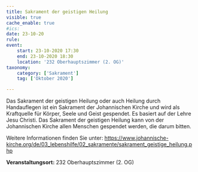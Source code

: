 ```yaml
---
title: Sakrament der geistigen Heilung
visible: true
cache_enable: true
#ics: 
date: 23-10-20
rule: 
event:
	start: 23-10-2020 17:30
	end: 23-10-2020 18:30
	location: '232 Oberhauptszimmer (2. OG)'
taxonomy:
	category: ['Sakrament']
	tag: ['Oktober 2020']

---
```

Das Sakrament der geistigen Heilung oder auch Heilung durch Handauflegen ist ein Sakrament der Johannischen Kirche und wird als Kraftquelle für Körper, Seele und Geist gespendet. Es basiert auf der Lehre Jesu Christi. Das Sakrament der geistigen Heilung kann von der Johannischen Kirche allen Menschen gespendet werden, die darum bitten.

Weitere Informationen finden Sie unter:
https://www.johannische-kirche.org/de/03_lebenshilfe/02_sakramente/sakrament_geistige_heilung.php



**Veranstaltungsort:** 232 Oberhauptszimmer (2. OG)

